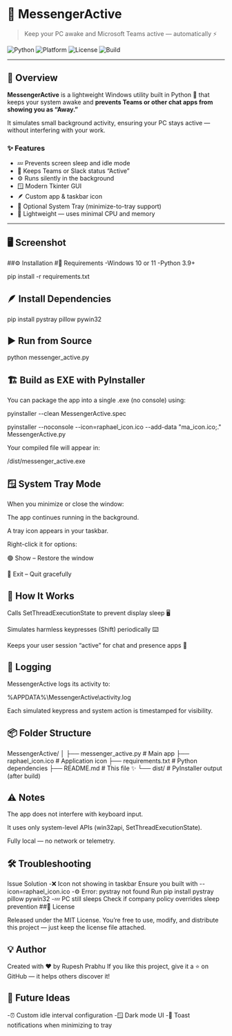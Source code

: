 # 📨 MessengerActive  
> Keep your PC awake and Microsoft Teams active — automatically ⚡  

![Python](https://img.shields.io/badge/Python-3.9%2B-blue?logo=python&logoColor=white)
![Platform](https://img.shields.io/badge/Platform-Windows-lightgrey?logo=windows)
![License](https://img.shields.io/badge/License-MIT-green)
![Build](https://img.shields.io/badge/Build-PyInstaller-orange?logo=appveyor)

---

## 🌟 Overview

**MessengerActive** is a lightweight Windows utility built in Python 🐍 that keeps your system awake and **prevents Teams or other chat apps from showing you as “Away.”**

It simulates small background activity, ensuring your PC stays active — without interfering with your work.

### ✨ Features
- 💤 Prevents screen sleep and idle mode  
- 💬 Keeps Teams or Slack status “Active”  
- ⚙️ Runs silently in the background  
- 🪟 Modern Tkinter GUI  
- 🪶 Custom app & taskbar icon  
- 🧩 Optional System Tray (minimize-to-tray support)  
- 🧠 Lightweight — uses minimal CPU and memory  

---

## 🖥️ Screenshot




##⚙️ Installation
#🧱 Requirements
-Windows 10 or 11
-Python 3.9+

pip install -r requirements.txt

## 🪶 Install Dependencies
pip install pystray pillow pywin32

## ▶️ Run from Source
python messenger_active.py

## 🏗️ Build as EXE with PyInstaller

You can package the app into a single .exe (no console) using:

pyinstaller --clean MessengerActive.spec

pyinstaller --noconsole --icon=raphael_icon.ico --add-data "ma_icon.ico;." MessengerActive.py


Your compiled file will appear in:

/dist/messenger_active.exe

## 🪟 System Tray Mode

When you minimize or close the window:

The app continues running in the background.

A tray icon appears in your taskbar.

Right-click it for options:

🟢 Show – Restore the window

🔴 Exit – Quit gracefully

## 🧠 How It Works

Calls SetThreadExecutionState to prevent display sleep 🖥️

Simulates harmless keypresses (Shift) periodically ⌨️

Keeps your user session “active” for chat and presence apps 💬

## 🧾 Logging

MessengerActive logs its activity to:

%APPDATA%\MessengerActive\activity.log


Each simulated keypress and system action is timestamped for visibility.

## 📦 Folder Structure
MessengerActive/
│
├── messenger_active.py     # Main app
├── raphael_icon.ico        # Application icon
├── requirements.txt        # Python dependencies
├── README.md               # This file ✨
└── dist/                   # PyInstaller output (after build)

## ⚠️ Notes

The app does not interfere with keyboard input.

It uses only system-level APIs (win32api, SetThreadExecutionState).

Fully local — no network or telemetry.

## 🛠️ Troubleshooting
Issue	Solution
-❌ Icon not showing in taskbar	Ensure you built with --icon=raphael_icon.ico
-⚙️ Error: pystray not found	Run pip install pystray pillow pywin32
-💤 PC still sleeps	Check if company policy overrides sleep prevention
##📜 License

Released under the MIT License.
You’re free to use, modify, and distribute this project — just keep the license file attached.

## 💡 Author

Created with ❤️ by Rupesh Prabhu
If you like this project, give it a ⭐ on GitHub — it helps others discover it!

## 🚀 Future Ideas
-⏰ Custom idle interval configuration
-🪟 Dark mode UI
-📢 Toast notifications when minimizing to tray
